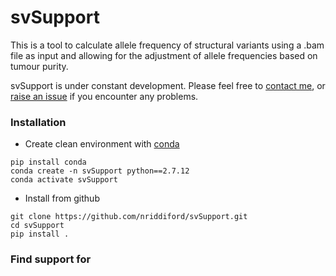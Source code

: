 # svSupport

This is a tool to calculate allele frequency of structural variants using a .bam file as input and allowing for the adjustment of allele frequencies based on tumour purity.

svSupport is under constant development. Please feel free to [contact me](mailto:nick.riddiford@curie.fr), or [raise an issue](https://github.com/nriddiford/svSupport/issues) if you encounter any problems.

### Installation
* Create clean environment with [conda](https://conda.io/docs/)
```
pip install conda
conda create -n svSupport python==2.7.12
conda activate svSupport
```
* Install from github
```
git clone https://github.com/nriddiford/svSupport.git
cd svSupport
pip install .
```



### Find support for
